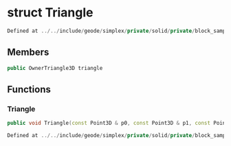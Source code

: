 # struct Triangle

```cpp
Defined at ../../include/geode/simplex/private/solid/private/block_sampler.h#27
```

## Members

```cpp
public OwnerTriangle3D triangle

```



## Functions

### Triangle

```cpp
public void Triangle(const Point3D & p0, const Point3D & p1, const Point3D & p2)
```

```cpp
Defined at ../../include/geode/simplex/private/solid/private/block_sampler.h#31
```



